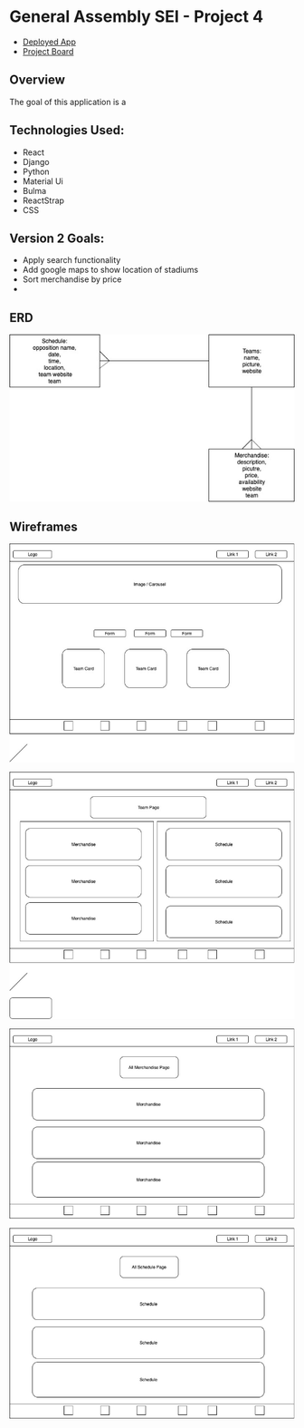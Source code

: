 # General Assembly SEI - Project 4

* [Deployed App](https://thawing-bayou-98423.herokuapp.com)
* [Project Board](https://github.com/dipoosinubi/project4/projects/1)

## Overview

The goal of this application is a

## Technologies Used:
* React
* Django
* Python
* Material Ui
* Bulma
* ReactStrap
* CSS

## Version 2 Goals:
* Apply search functionality 
* Add google maps to show location of stadiums
* Sort merchandise by price
* 

## ERD

![ERD](client/public/ERD.jpg)

## Wireframes

![Home](client/public/Home.jpg)

![Team Page](client/public/teamPage.jpg)

![Merchandise Page](client/public/merchPage.jpg)

![Schedule Page](client/public/schedPage.jpg)

